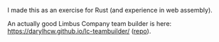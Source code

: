 I made this as an exercise for Rust (and experience in web assembly).

An actually good Limbus Company team builder is here: https://darylhcw.github.io/lc-teambuilder/ ([repo](https://github.com/darylhcw/lc-teambuilder)).
